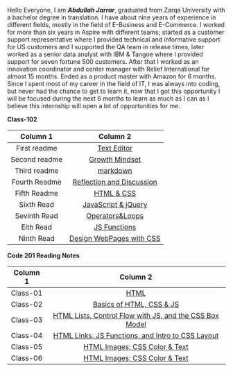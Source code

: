 Hello Everyone,	
I am ***Abdullah Jarrar***, graduated from Zarqa University with a bachelor degree in translation. I have about nine years of experience in different fields, mostly in the field of E-Business and E-Commerce.
I worked for more than six years in Aspire with different teams; started as a customer support representative where I provided technical and informative support for US customers and I supported the QA team in release times, later worked as a senior data analyst with IBM & Tangoe where I provided support for seven fortune 500 customers.
After that I worked as an innovation coordinator and center manager with Relief International for almost 15 months. Ended as a product master with Amazon for 6 months. 
Since I spent most of my career in the field of IT, I was always into coding, but never had the chance to get to learn it, now that I got this opportunity I will be focused during the next 6 months to learn as much as I can as I believe this internship will open a lot of opportunities for me.
 
 **Class-102**

| Column 1     | Column 2     |
| :-------:     | :----------: |
|First readme  | [Text Editor](https://ajarrarjo.github.io/reading-notes/read_1) |
|Second readme| [Growth Mindset](https://ajarrarjo.github.io/reading-notes/read) |
|Third readme| [markdown](https://ajarrarjo.github.io/reading-notes/markdown) |
|Fourth Readme| [Reflection and Discussion](Reflection_and_Discussion.md) |
|Fifth Readme| [HTML & CSS](HTML_reaed.md) |
|Sixth Read| [JavaScript & jQuery](JavaScript.md) |
|Sevinth Read|[Operators&Loops](Operators&Loops.md) |
|Eith Read|[JS Functions](JSFunctions.md) |
|Ninth Read|[Design WebPages with CSS](DesignWebPagewithCSS.md) |



**Code 201 Reading Notes**

| Column 1     | Column 2     |
| :-------:     | :----------: |
|Class-01  | [HTML](HTML.md) |
|Class-02  | [Basics of HTML, CSS & JS](class-02.md) |
|Class-03  | [HTML Lists, Control Flow with JS, and the CSS Box Model](class-03.md) |
|Class-04  | [HTML Links, JS Functions, and Intro to CSS Layout](class-04.md) |
|Class-05  | [HTML Images; CSS Color & Text](Class-05.md) |
|Class-06  | [HTML Images; CSS Color & Text](Class-06.md) |